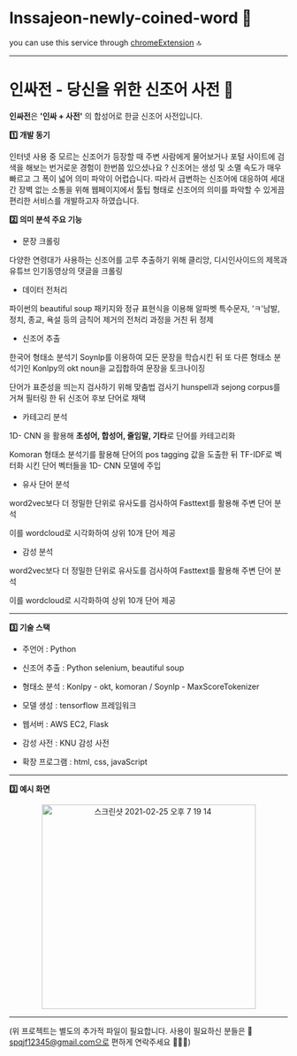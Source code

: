 # Inssajeon-newly-coined-word 📖

you can use this service through [chromeExtension](https://github.com/spqjf12345/Inssajeon-newly-coined-word/tree/main/ChromeExtension) 🔝


---


# 인싸전 - 당신을 위한 신조어 사전 📖

**인싸전**은 **'인싸 + 사전'** 의 합성어로 한글 신조어 사전입니다.

**1️⃣ 개발 동기** 

인터넷 사용 중 모르는 신조어가 등장할 때 주변 사람에게 물어보거나 포털 사이트에 검색을 해보는 번거로운 경험이 한번쯤 있으셨나요 ?
신조어는 생성 및 소멸 속도가 매우 빠르고 그 폭이 넓어 의미 파악이 어렵습니다. 
따라서 급변하는 신조어에 대응하여 세대간 장벽 없는 소통을 위해 웹페이지에서 툴팁 형태로 신조어의 의미를 파악할 수 있게끔 편리한 서비스를 개발하고자 하였습니다.



**2️⃣ 의미 분석 주요 기능** 

  - 문장 크롤링
  
다양한 연령대가 사용하는 신조어를 고루 추출하기 위해 클리앙, 디시인사이드의 제목과 유튜브 인기동영상의 댓글을 크롤링
  
  - 데이터 전처리

파이썬의 beautiful soup 패키지와 정규 표현식을 이용해 알파벳 특수문자, ‘ㅋ'남발, 정치, 종교, 욕설 등의 금칙어 제거의 전처리 과정을 거친 뒤 정제
  
  - 신조어 추출 
 
한국어 형태소 분석기 Soynlp를 이용하여 모든 문장을 학습시킨 뒤 또 다른 형태소 분석기인 Konlpy의 okt noun을 교집합하여 문장을 토크나이징

단어가 표준성을 띄는지 검사하기 위해 맞춤법 검사기 hunspell과 sejong corpus를 거쳐 필터링 한 뒤 신조어 후보 단어로 채택
  
  - 카테고리 분석
  
1D- CNN 을 활용해 **초성어, 합성어, 줄임말, 기타**로 단어를 카테고리화 

Komoran 형태소 분석기를 활용해 단어의 pos tagging 값을 도출한 뒤 TF-IDF로 벡터화 시킨 단어 벡터들을 1D- CNN 모델에 주입
  
  - 유사 단어 분석

word2vec보다 더 정밀한 단위로 유사도를 검사하여 Fasttext를 활용해 주변 단어 분석

이를 wordcloud로 시각화하여 상위 10개 단어 제공
  
  - 감성 분석
 
word2vec보다 더 정밀한 단위로 유사도를 검사하여 Fasttext를 활용해 주변 단어 분석

이를 wordcloud로 시각화하여 상위 10개 단어 제공


---

  
**3️⃣  기술 스택**

  - 주언어 : Python 
  
  - 신조어 추출 : Python selenium, beautiful soup 
  
  - 형태소 분석 : Konlpy - okt, komoran / Soynlp - MaxScoreTokenizer
  
  - 모델 생성 : tensorflow 프레임워크
  
  - 웹서버 : AWS EC2, Flask 
  
  - 감성 사전 : KNU 감성 사전 
  
  - 확장 프로그램 : html, css, javaScript 
  

---


**3️⃣ 예시 화면** 

<p align="center">
    <img width="387" alt="스크린샷 2021-02-25 오후 7 19 14" src="https://user-images.githubusercontent.com/50979257/109139065-6b14de80-779e-11eb-9ebe-5e3091efe718.png" width="700" height="370">
  </p>
  
  
--- 
  
  
  
  
  
  
  
  
(위 프로젝트는 별도의 추가적 파일이 필요합니다. 
사용이 필요하신 분들은 📧 spqjf12345@gmail.com으로 편하게 연락주세요 🙋🏻‍♀️)


  

